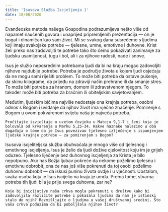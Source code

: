 ```yaml
---
title: 'Isusova Služba Iscjeljenja 1'
date: 18/08/2020
---
```


Evanđeoska metoda našega Gospodina podrazumijeva nešto više od napamet naučenih govora i unaprijed pripremljenih prezentacija — on je bogat i dinamičan kao sam život. Mi se svakog dana susrećemo s ljudima koji imaju svakojake potrebe — tjelesne, umne, emotivne i duhovne. Krist želi preko nas zadovoljiti te potrebe tako što ćemo pokazivati zanimanje za ljudsku usamljenost, tugu i bol, ali i za njihove radosti, nade i snove.

Isus je služio neposrednim potrebama ljudi da bi na kraju mogao zadovoljiti njihove najdublje potrebe. Potreba je područje života u kojem ljudi osjećaju da ne mogu sami riješiti problem. To može biti potreba da ostave pušenje, da skinu kilograme, da prijeđu na zdraviji način prehrane ili da smanje stres. To može biti potreba za hranom, domom ili zdravstvenom njegom. To također može biti potreba za bračnim ili obiteljskim savjetovanjem.

Međutim, ljudskim bićima najviše nedostaje ona krajnja potreba, osobni odnos s Bogom i uviđanje da njihov život ima vječno značenje. Pomirenje s Bogom u ovom pokvarenom svijetu naša je najveća potreba.

`Pročitajte izvještaje o uzetom čovjeku u Mateju 9,1-7 i ženi koja je bolovala od krvarenja u Marku 5,25-34. Kakve naznake nalazimo u oba događaja o tome da je Isus povezivao tjelesno izlječenje s ispunjenjem ljudske krajnje potrebe — za pomirenjem s Bogom?`

Isusova iscjeliteljska služba obuhvaćala je mnogo više od tjelesnog i emotivnog iscjeljenja. Isus je želio da ljudi dožive cjelovitost koju im je grijeh oduzeo. Tjelesno liječenje bez duhovnog iscjeljenja za Krista je bilo nepotpuno. Ako nas Božja ljubav pokreće da nekome poželimo tjelesnu i emotivnu dobrobit, ona će nas još više pokrenuti da toj osobi poželimo duhovnu dobrobit — da iskusi puninu života ovdje i u vječnosti. Uostalom, svaka osoba koju je Isus iscijelio na kraju je umrla. Prema tome, stvarna potreba tih ljudi bila je prije svega duhovna, zar ne?

`Koje bi inicijative naša crkva mogla pokrenuti u društvu kako bi zadovoljila različite potrebe i pokazala ljudima da nam je istinski stalo do njih? Razmišljajte o ljudima u vašoj društvenoj sredini. Što vaša crkva poduzima da bi poboljšala njihov život?`
